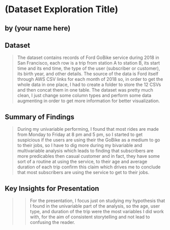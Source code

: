 # (Dataset Exploration Title)
## by (your name here)


## Dataset

> The dataset contains records of Ford GoBike service during 2018 in San Francisco, each row is a trip from station A to station B, its start time and its end time, the type of the user (subscriber or customer), its birth year, and other details.
The source of the data is Ford itself through AWS CSV links for each month of 2018 so, in order to get the whole data in one place, I had to create a folder to store the 12 CSVs and then concat them in one table.
The dataset was pretty much clean, I just change some column types and perform some data augmenting in order to get more information for better visualization.

## Summary of Findings

> During my univariable performing, I found that most rides are made from Monday to Friday at 8 pm and 5 pm, so I started to get suspicious if the users are using their the GoBike as a medium to go to their jobs, so I have to dig more during my bivariable and multivariable analysis which leads to finding that subscribers are more predicables then casual customer and in fact, they have some sort of a routine at using the service, to their age and average duration of each trip confirm this claim which drives me to conclude that most subscribers are using the service to get to their jobs.

## Key Insights for Presentation

> > For the presentation, I focus just on studying my hypothesis that I found in the univariable part of the analysis, so the age, user type, and duration of the trip were the most variables I did work with, for the aim of consistent storytelling and not lead to confusing the reader.